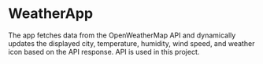 # WeatherApp
The app fetches data from the OpenWeatherMap API and dynamically updates the displayed city, temperature, humidity, wind speed, and weather icon based on the API response. 
API is used in this project.
